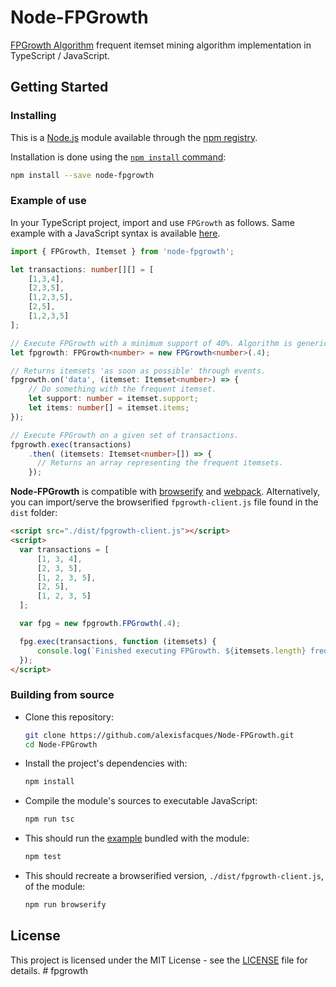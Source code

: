 # Node-FPGrowth
[FPGrowth Algorithm](https://en.wikibooks.org/wiki/Data_Mining_Algorithms_In_R/Frequent_Pattern_Mining/The_FP-Growth_Algorithm) frequent itemset mining algorithm implementation in TypeScript / JavaScript.

## Getting Started

### Installing

This is a [Node.js](https://nodejs.org/en/) module available through the [npm registry](https://www.npmjs.com/).

Installation is done using the [`npm install` command](https://docs.npmjs.com/getting-started/installing-npm-packages-locally):

```bash
npm install --save node-fpgrowth
```

### Example of use

In your TypeScript project, import and use `FPGrowth` as follows. Same example with a JavaScript syntax is available [here](./examples/example.js).

```typescript
import { FPGrowth, Itemset } from 'node-fpgrowth';

let transactions: number[][] = [
    [1,3,4],
    [2,3,5],
    [1,2,3,5],
    [2,5],
    [1,2,3,5]
];

// Execute FPGrowth with a minimum support of 40%. Algorithm is generic.
let fpgrowth: FPGrowth<number> = new FPGrowth<number>(.4);

// Returns itemsets 'as soon as possible' through events.
fpgrowth.on('data', (itemset: Itemset<number>) => {
    // Do something with the frequent itemset.
    let support: number = itemset.support;
    let items: number[] = itemset.items;
});

// Execute FPGrowth on a given set of transactions.
fpgrowth.exec(transactions)
    .then( (itemsets: Itemset<number>[]) => {
      // Returns an array representing the frequent itemsets.
    });

```

**Node-FPGrowth** is compatible with [browserify](http://browserify.org/) and [webpack](https://webpack.js.org/).
Alternatively, you can import/serve the browserified `fpgrowth-client.js` file found in the `dist` folder:

```html
<script src="./dist/fpgrowth-client.js"></script>
<script>
  var transactions = [
      [1, 3, 4],
      [2, 3, 5],
      [1, 2, 3, 5],
      [2, 5],
      [1, 2, 3, 5]
  ];

  var fpg = new fpgrowth.FPGrowth(.4);

  fpg.exec(transactions, function (itemsets) {
      console.log(`Finished executing FPGrowth. ${itemsets.length} frequent itemset(s) were found.`);
  });
</script>
```

### Building from source
- Clone this repository:
  ```bash
  git clone https://github.com/alexisfacques/Node-FPGrowth.git
  cd Node-FPGrowth
  ```
- Install the project's dependencies with:
  ```bash
  npm install
  ```
- Compile the module's sources to executable JavaScript:
  ```bash
  npm run tsc
  ```
- This should run the [example](./examples/example.js) bundled with the module:
  ```bash
  npm test
  ```
- This should recreate a browserified version, `./dist/fpgrowth-client.js`, of the module:
  ```bash
  npm run browserify
  ```

## License

This project is licensed under the MIT License - see the [LICENSE](LICENSE) file for details.
#   f p g r o w t h  
 